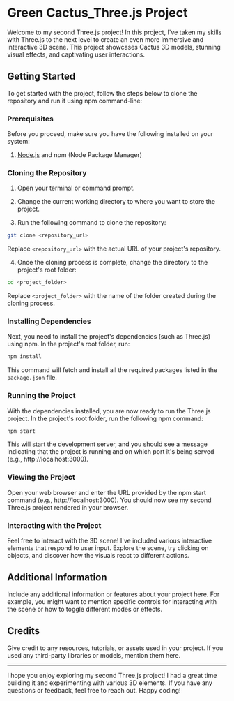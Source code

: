 # Green Cactus_Three.js Project

Welcome to my second Three.js project! In this project, I've taken my skills with Three.js to the next level to create an even more immersive and interactive 3D scene. This project showcases Cactus 3D models, stunning visual effects, and captivating user interactions.

## Getting Started

To get started with the project, follow the steps below to clone the repository and run it using npm command-line:

### Prerequisites

Before you proceed, make sure you have the following installed on your system:

1. [Node.js](https://nodejs.org/) and npm (Node Package Manager)

### Cloning the Repository

1. Open your terminal or command prompt.

2. Change the current working directory to where you want to store the project.

3. Run the following command to clone the repository:

```bash
git clone <repository_url>
```

Replace `<repository_url>` with the actual URL of your project's repository.

4. Once the cloning process is complete, change the directory to the project's root folder:

```bash
cd <project_folder>
```

Replace `<project_folder>` with the name of the folder created during the cloning process.

### Installing Dependencies

Next, you need to install the project's dependencies (such as Three.js) using npm. In the project's root folder, run:

```bash
npm install
```

This command will fetch and install all the required packages listed in the `package.json` file.

### Running the Project

With the dependencies installed, you are now ready to run the Three.js project. In the project's root folder, run the following npm command:

```bash
npm start
```

This will start the development server, and you should see a message indicating that the project is running and on which port it's being served (e.g., http://localhost:3000).

### Viewing the Project

Open your web browser and enter the URL provided by the npm start command (e.g., http://localhost:3000). You should now see my second Three.js project rendered in your browser.

### Interacting with the Project

Feel free to interact with the 3D scene! I've included various interactive elements that respond to user input. Explore the scene, try clicking on objects, and discover how the visuals react to different actions.

## Additional Information

Include any additional information or features about your project here. For example, you might want to mention specific controls for interacting with the scene or how to toggle different modes or effects.

## Credits

Give credit to any resources, tutorials, or assets used in your project. If you used any third-party libraries or models, mention them here.

---

I hope you enjoy exploring my second Three.js project! I had a great time building it and experimenting with various 3D elements. If you have any questions or feedback, feel free to reach out. Happy coding!
